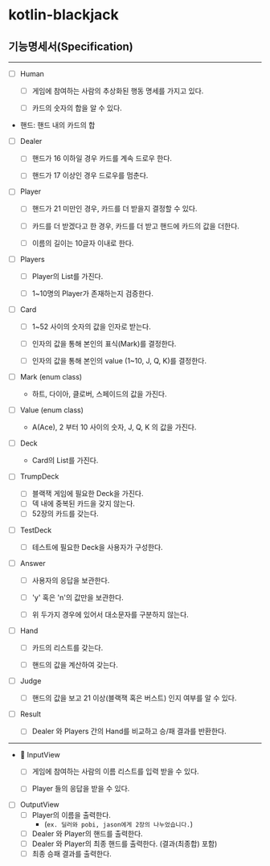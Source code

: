 # kotlin-blackjack

## 기능명세서(Specification)


---

- [ ] Human
    - [ ] 게임에 참여하는 사람의 추상화된 행동 명세를 가지고 있다.
    - [ ] 카드의 숫자의 합을 알 수 있다.


* 핸드: 핸드 내의 카드의 합
- [ ] Dealer
    - [ ] 핸드가 16 이하일 경우 카드를 계속 드로우 한다.
    - [ ] 핸드가 17 이상인 경우 드로우를 멈춘다.


- [ ] Player
    - [ ] 핸드가 21 미만인 경우, 카드를 더 받을지 결정할 수 있다.
    - [ ] 카드를 더 받겠다고 한 경우, 카드를 더 받고 핸드에 카드의 값을 더한다.
    - [ ] 이름의 길이는 10글자 이내로 한다.


- [ ] Players
    - [ ] Player의 List를 가진다.
    - [ ] 1~10명의 Player가 존재하는지 검증한다.


- [ ] Card
    - [ ] 1~52 사이의 숫자의 값을 인자로 받는다.
    - [ ] 인자의 값을 통해 본인의 표식(Mark)를 결정한다.
    - [ ] 인자의 값을 통해 본인의 value (1~10, J, Q, K)를 결정한다.


- [ ] Mark (enum class)
    - 하트, 다이아, 클로버, 스페이드의 값을 가진다.


- [ ] Value (enum class)
    - A(Ace), 2 부터 10 사이의 숫자, J, Q, K 의 값을 가진다.


- [ ] Deck
    - Card의 List를 가진다.


- [ ] TrumpDeck
    - [ ] 블랙잭 게임에 필요한 Deck을 가진다.
    - [ ] 덱 내에 중복된 카드을 갖지 않는다.
    - [ ] 52장의 카드를 갖는다.

- [ ] TestDeck
    - [ ] 테스트에 필요한 Deck을 사용자가 구성한다.


- [ ] Answer
    - [ ] 사용자의 응답을 보관한다.
    - [ ] 'y' 혹은 'n'의 값만을 보관한다.
    - [ ] 위 두가지 경우에 있어서 대소문자를 구분하지 않는다.


- [ ] Hand
    - [ ] 카드의 리스트를 갖는다.
    - [ ] 핸드의 값을 계산하여 갖는다.


- [ ] Judge
    - [ ] 핸드의 값을 보고 21 이상(블랙잭 혹은 버스트) 인지 여부를 알 수 있다.


- [ ] Result
    - [ ] Dealer 와 Players 간의 Hand를 비교하고 승/패 결과를 반환한다.
---
- 📝 InputView
    - [ ] 게임에 참여하는 사람의 이름 리스트를 입력 받을 수 있다.
    - [ ] Player 들의 응답을 받을 수 있다.


- [ ] OutputView
    - [ ] Player의 이름을 출력한다.
        - (`ex. 딜러와 pobi, jason에게 2장의 나누었습니다.`)
    - [ ] Dealer 와 Player의 핸드를 출력한다.
    - [ ] Dealer 와 Player의 최종 핸드를 출력한다. (결과(최종합) 포함)
    - [ ] 최종 승패 결과를 출력한다.
